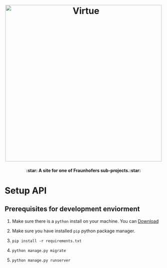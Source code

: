 
<h1 align="center">
  <br>
  <img src="https://teamvirtue.nl/wp-content/uploads/VIRTUe_Logo_white-e1514918337148.png" alt="Virtue" width="500">
  <br>
</h1>
<h4 align="center">:star:	A site for one of Fraunhofers sub-projects.:star:	</h4>

# Setup API
## Prerequisites for development enviorment
1. Make sure there is a `python` install on your machine. You can [Download](https://www.python.org/downloads/)
2. Make sure you have installed `pip` python package manager.


1. ```pip install -r requirements.txt```
1. ```python manage.py migrate```
1. ```python manage.py runserver```

